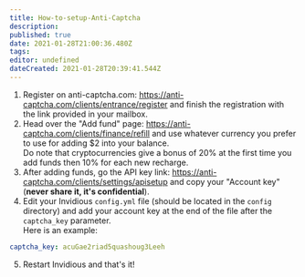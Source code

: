 ```yaml
---
title: How-to-setup-Anti-Captcha
description: 
published: true
date: 2021-01-28T21:00:36.480Z
tags: 
editor: undefined
dateCreated: 2021-01-28T20:39:41.544Z
---
```


1. Register on anti-captcha.com: https://anti-captcha.com/clients/entrance/register and finish the registration with the link provided in your mailbox.
2. Head over the "Add fund" page: https://anti-captcha.com/clients/finance/refill and use whatever currency you prefer to use for adding $2 into your balance.   
Do note that cryptocurrencies give a bonus of 20% at the first time you add funds then 10% for each new recharge.
3. After adding funds, go the API key link: https://anti-captcha.com/clients/settings/apisetup and copy your "Account key" (**never share it, it's confidential**).
4. Edit your Invidious `config.yml` file (should be located in the `config` directory) and add your account key at the end of the file after the `captcha_key` parameter.   
Here is an example:   
```yml
captcha_key: acuGae2riad5quashoug3Leeh
```
5. Restart Invidious and that's it!